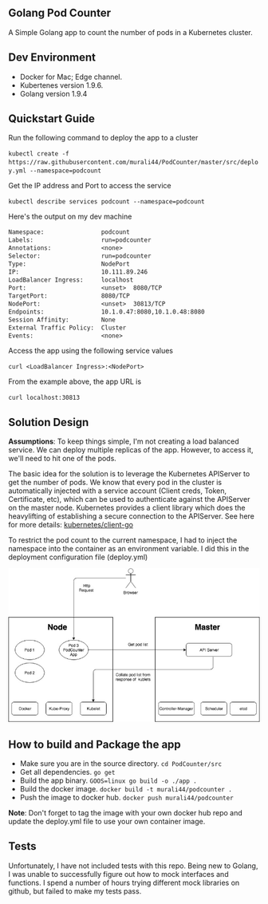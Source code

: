 ## Golang Pod Counter

A Simple Golang app to count the number of pods in a Kubernetes cluster.




## Dev Environment

* Docker for Mac; Edge channel.
* Kubertenes version 1.9.6.
* Golang version 1.9.4




## Quickstart Guide

Run the following command to deploy the app to a cluster

`kubectl create -f https://raw.githubusercontent.com/murali44/PodCounter/master/src/deploy.yml --namespace=podcount`

Get the IP address and Port to access the service

`kubectl describe services podcount --namespace=podcount`

Here's the output on my dev machine

```Name:                     podcount
Namespace:                podcount
Labels:                   run=podcounter
Annotations:              <none>
Selector:                 run=podcounter
Type:                     NodePort
IP:                       10.111.89.246
LoadBalancer Ingress:     localhost
Port:                     <unset>  8080/TCP
TargetPort:               8080/TCP
NodePort:                 <unset>  30813/TCP
Endpoints:                10.1.0.47:8080,10.1.0.48:8080
Session Affinity:         None
External Traffic Policy:  Cluster
Events:                   <none>
```

Access the app using the following service values

`curl <LoadBalancer Ingress>:<NodePort>`

From the example above, the app URL is

`curl localhost:30813`




## Solution Design

**Assumptions**: To keep things simple, I'm not creating a load balanced service. We can deploy 
multiple replicas of the app. However, to access it, we'll need to hit one of the pods.

The basic idea for the solution is to leverage the Kubernetes APIServer to get the number of pods.
We know that every pod in the cluster is automatically injected with a service account 
(Client creds, Token, Certificate, etc), which can be used to authenticate against the APIServer 
on the master node. Kubernetes provides a client library which does the heavylifting of establishing 
a secure connection to the APIServer. See here for more details: [kubernetes/client-go](https://github.com/kubernetes/client-go)

To restrict the pod count to the current namespace, I had to inject the namespace into the container 
as an environment variable. I did this in the deployment configuration file (deploy.yml)

![PodCounterArchitecture](https://github.com/murali44/PodCounter/blob/master/PodCounter.jpg)






## How to build and Package the app

* Make sure you are in the source directory.
    `cd PodCounter/src`
* Get all dependencies.
    `go get`
* Build the app binary.
    `GOOS=linux go build -o ./app .`
* Build the docker image.
    `docker build -t murali44/podcounter .`
* Push the image to docker hub.
    `docker push murali44/podcounter`

**Note**: Don't forget to tag the image with your own docker hub repo and update the deploy.yml file to use your own container image.

## Tests

Unfortunately, I have not included tests with this repo. Being new to Golang, I was unable to successfully figure out how to mock interfaces and functions. I spend a number of hours trying different mock libraries on github, but failed to make my tests pass.
